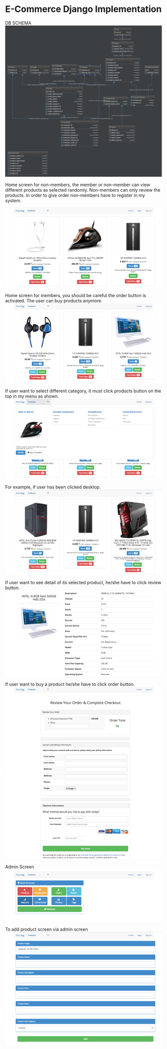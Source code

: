 # E-Commerce Django Implementation

DB SCHEMA
![DB_SCHEMA](Images/db_schema.png)

Home screen for non-members, the member or non-member can view different products as selected randomly. Non-members can only review the products. In order to give order non-members have to register in my system.

![Home Screen](Images/Picture1.png)

Home screen for members, you should be careful the order button is activated. The user can buy products anymore.
![Home Screen for members](Images/Picture2.png)

If user want to select different category, it must click products button on the top in my menu as shown.
![Category Screen for members](Images/Picture3.png)

For example, if user has been clicked desktop. 
![PC Screen for members](Images/Picture4.png)

If user want to see detail of its selected product, he/she have to click review button.
![Detail Screen for members](Images/Picture5.png)

If user want to buy a product he/she have to click order button.
![Detail Screen for members](Images/Picture6.png)
![Detail Screen for members](Images/Picture7.png)

Admin Screen
![Admin](Images/Picture8.png)

To add product screen via admin screen
![Admin Add Product](Images/Picture9.png)
![Admin Add Product](Images/Picture10.png)
